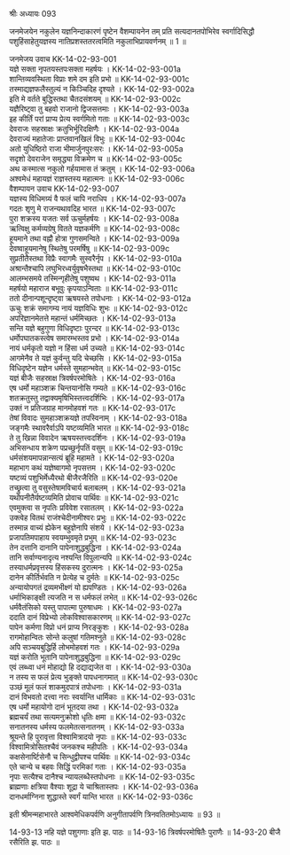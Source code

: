 श्रीः
अध्यायः 093

जनमेजयेन नकुलेन यज्ञनिन्दाकारणं पृष्टेन वैशम्पायनेन तम् प्रति सत्यदानतपोभिरेव स्वर्गादिसिद्धौ पशुहिंसाहेतुयज्ञस्य नातिप्रशस्ततरत्वमिति नकुलाभिप्रायवर्णनम् ॥ 1 ॥

जनमेजय उवाच 	KK-14-02-93-001  
यज्ञे सक्ता नृपतयस्तपःसक्ता महर्षयः ।	KK-14-02-93-001a  
शान्तिव्यवस्थिता विप्राः शमे दम इति प्रभो ॥	KK-14-02-93-001c  
तस्माद्यज्ञफलैस्तुल्यं न किञ्चिदिह दृश्यते ।	KK-14-02-93-002a  
इति मे वर्तते बुद्धिस्तथा चैतदसंशयम् ॥	KK-14-02-93-002c  
यज्ञैरिष्ट्वा तु बहवो राजानो द्विजसत्तमाः ।	KK-14-02-93-003a  
इह कीर्तिं परां प्राप्य प्रेत्य स्वर्गमितो गताः ॥	KK-14-02-93-003c  
देवराजः सहस्राक्षः क्रतुभिर्भूरिदक्षिणैः ।	KK-14-02-93-004a  
देवराज्यं महातेजाः प्राप्तवानखिलं विभुः ॥	KK-14-02-93-004c  
अतो युधिष्ठिरो राजा भीमार्जुनपुरःसरः ।	KK-14-02-93-005a  
सदृशो देवराजेन समृद्ध्या विक्रमेण च ॥	KK-14-02-93-005c  
अथ कस्मात्स नकुलो गर्हयामास तं क्रतुम् ।	KK-14-02-93-006a  
अश्वमेधं महायज्ञं राज्ञस्तस्य महात्मनः ॥	KK-14-02-93-006c  
वैशम्पायन उवाच 	KK-14-02-93-007  
यज्ञस्य विधिमग्र्यं वै फलं चापि नराधिप ।	KK-14-02-93-007a  
गदतः शृणु मे राजन्यथावदिह भारत ॥	KK-14-02-93-007c  
पुरा शक्रस्य यजतः सर्व ऊचुर्महर्षयः ।	KK-14-02-93-008a  
ऋत्विक्षु कर्मव्यग्रेषु वितते यज्ञकर्मणि ॥	KK-14-02-93-008c  
हूयमाने तथा वह्नौ होत्रा गुणसमन्विते ।	KK-14-02-93-009a  
देवष्वाहूयमानेषु स्थितेषु परमर्षिषु ॥	KK-14-02-93-009c  
सुप्रतीतैस्तथा विप्रैः स्वागमैः सुस्वरैर्नृप ।	KK-14-02-93-010a  
अश्रान्तैश्चापि लघुभिरध्वर्युवृषभैस्तथा ॥	KK-14-02-93-010c  
आलम्भसमये तस्मिन्गृहीतेषु पशुष्वथ ।	KK-14-02-93-011a  
महर्षयो महाराज बभूवुः कृपयाऽन्विताः ॥	KK-14-02-93-011c  
ततो दीनान्पशून्दृष्ट्वा ऋषयस्ते तपोधनाः ।	KK-14-02-93-012a  
ऊचुः शक्रं समागम्य नायं यज्ञविधिः शुभः ॥	KK-14-02-93-012c  
अपरिज्ञानमेतत्ते महान्तं धर्ममिच्छतः ।	KK-14-02-93-013a  
सन्ति यज्ञे बहुगुणा विधिदृष्टाः पुरन्दर ॥	KK-14-02-93-013c  
धर्मोपघातकस्त्वेष समारम्भस्तव प्रभो ।	KK-14-02-93-014a  
नायं धर्मकृतो यज्ञो न हिंसा धर्म उच्यते ॥	KK-14-02-93-014c  
आगमेनैव ते यज्ञं कुर्वन्तु यदि चेच्छसि ।	KK-14-02-93-015a  
विधिदृष्टेन यज्ञेन धर्मस्ते सुमहान्भवेत् ॥	KK-14-02-93-015c  
यज्ञं बीजैः सहस्राक्ष त्रिवर्षपरमोषितेः ।	KK-14-02-93-016a  
एष धर्मो महाञ्शक्र चिन्तयानोसि गम्यते ॥	KK-14-02-93-016c  
शतक्रतुस्तु तद्वाक्यमृषिभिस्तत्त्वदर्शिभिः ।	KK-14-02-93-017a  
उक्तं न प्रतिजग्राह मानमोहवशं गतः ॥	KK-14-02-93-017c  
तेषां विवादः सुमहाञ्शक्रयज्ञे तपस्विनाम् ।	KK-14-02-93-018a  
जङ्गमैः स्थावरैर्वाऽपि यष्टव्यमिति भारत ॥	KK-14-02-93-018c  
ते तु खिन्ना विवादेन ऋषयस्तत्त्वदर्शिनः ।	KK-14-02-93-019a  
अभिसन्धाय शक्रेण पप्रच्छुर्नृपतिं वसुम् ॥	KK-14-02-93-019c  
धर्मसंशयमापन्नान्सत्यं ब्रूहि महामते ।	KK-14-02-93-020a  
महाभाग कथं यज्ञेष्वागमो नृपसत्तम ।	KK-14-02-93-020c  
यष्टव्यं पशुभिर्मेध्यैरथो बीजैरजैरिति ॥	KK-14-02-93-020e  
तच्छ्रुत्वा तु वसुस्तेषामविचार्य बलाबलम् ।	KK-14-02-93-021a  
यथोपनीतैर्यष्टव्यमिति प्रोवाच पार्थिवः ॥	KK-14-02-93-021c  
एवमुक्त्वा स नृपतिः प्रविवेश रसातलम् ।	KK-14-02-93-022a  
उक्त्वेह वितथं राजंश्चेदीनामीश्वरः प्रभुः ॥	KK-14-02-93-022c  
तस्मान्न वाच्यं ह्येकेन बहुज्ञेनापि संशये ।	KK-14-02-93-023a  
प्रजापतिमपाहाय स्वयम्भुवमृते प्रभुम् ॥	KK-14-02-93-023c  
तेन दत्तानि दानानि पापेनाशुद्धबुद्धिना ।	KK-14-02-93-024a  
तानि सर्वाण्यनादृत्य नश्यन्ति विपुलान्यपि ॥	KK-14-02-93-024c  
तस्याधर्मप्रवृत्तस्य हिंसकस्य दुरात्मनः ।	KK-14-02-93-025a  
दानेन कीर्तिर्भवति न प्रेत्येह च दुर्मतेः ॥	KK-14-02-93-025c  
अन्यायोपगतं द्रव्यमभीक्ष्णं यो ह्यपण्डितः ।	KK-14-02-93-026a  
धर्माभिकाङ्क्षी त्यजति न स धर्मफलं लभेत् ॥	KK-14-02-93-026c  
धर्मवैतंसिको यस्तु पापात्मा पुरुषाधमः ।	KK-14-02-93-027a  
ददाति दानं विप्रेभ्यो लोकविश्वासकारणम् ॥	KK-14-02-93-027c  
पापेन कर्मणा विप्रो धनं प्राप्य निरङ्कुशः ।	KK-14-02-93-028a  
रागमोहान्वितः सोन्ते कलुषां गतिमश्नुते ॥	KK-14-02-93-028c  
अपि सञ्चयबुद्धिर्हि लोभमोहवशं गतः ।	KK-14-02-93-029a  
यज्ञं करोति भूतानि पापेनाशुद्धबुद्धिना ॥	KK-14-02-93-029c  
एवं लब्ध्वा धनं मोहाद्यो हि दद्याद्यजेत वा ।	KK-14-02-93-030a  
न तस्य स फलं प्रेत्य भुङ्क्ते पापधनागमात् ॥	KK-14-02-93-030c  
उञ्छं मूलं फलं शाकमुदपात्रं तपोधनाः ।	KK-14-02-93-031a  
दानं विभवतो दत्त्वा नराः स्वर्यान्ति धार्मिकाः ॥	KK-14-02-93-031c  
एष धर्मो महायोगो दानं भूतदया तथा ।	KK-14-02-93-032a  
ब्रह्मचर्यं तथा सत्यमनुक्रोशो धृतिः क्षमा ॥	KK-14-02-93-032c  
सनातनस्य धर्मस्य फलमेतत्सनातनम् ।	KK-14-02-93-033a  
श्रूयन्ते हि पुरावृत्ता विश्वामित्रादयो नृपाः ॥	KK-14-02-93-033c  
विश्वामित्रोसितश्चैवं जनकश्च महीपतिः ।	KK-14-02-93-034a  
कक्षसेनार्ष्टिसेनौ च सिन्धुद्वीपश्च पार्थिवः ॥	KK-14-02-93-034c  
एते चान्ये च बहवः सिद्धिं परमिकां गताः ।	KK-14-02-93-035a  
नृपाः सत्यैश्च दानैश्च न्यायलब्धैस्तपोधनाः ॥	KK-14-02-93-035c  
ब्राह्मणाः क्षत्रिया वैश्याः शूद्रा ये चाश्रितास्तपः ।	KK-14-02-93-036a  
दानधर्माग्निना शुद्धास्ते स्वर्गं यान्ति भारत ॥	KK-14-02-93-036c  

इती श्रीमन्महाभारते आश्वमेधिकपर्वणि अनुगीतापर्वणि त्रिनवतितमोऽध्यायः ॥ 93 ॥

14-93-13 नहि यज्ञे पशुगणाः इति झ. पाठः ॥ 14-93-16 त्रिवर्षपरमोषितैः पुराणैः ॥ 14-93-20 बीजै रसैरिति झ. पाठः ॥
